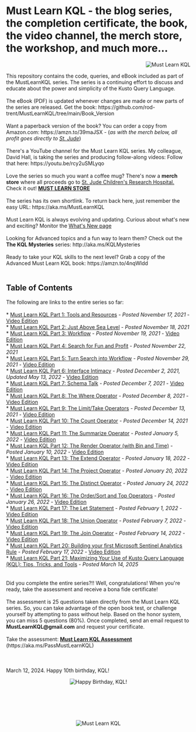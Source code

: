 # Must Learn KQL - the blog series, the completion certificate, the book, the video channel, the merch store, the workshop, and much more...<br>
<p align="right"><img src="https://github.com/rod-trent/MustLearnKQL/blob/main/Series_Images/MustLearnKQLBannerSmallSmall.png" alt="Must Learn KQL"></center></p>
This repository contains the code, queries, and eBook included as part of the MustLearnKQL series. The series is a continuing effort to discuss and educate about the power and simplicity of the Kusto Query Language.<br><br>
The eBook (PDF) is updated whenever changes are made or new parts of the series are released. Get the book: https://github.com/rod-trent/MustLearnKQL/tree/main/Book_Version
<br><br>
Want a paperback version of the book? You can order a copy from Amazon.com: https://amzn.to/39maJSX - (<i>as with the merch below, all profit goes directly to <a href="https://www.stjude.org/" target="_blank">St. Jude</a></i>)
<br><br>
There's a YouTube channel for the Must Learn KQL series. My colleague, David Hall, is taking the series and producing follow-along videos: Follow that here: https://youtu.be/rcy2uSMLyqo  
<br><br>
Love the series so much you want a coffee mug? There's now a <b>merch store</b> where all proceeds go to <a href="https://www.stjude.org/" target="_blank">St. Jude Children's Research Hospital.</a> Check it out! <b><a href="https://must-learn-kql.creator-spring.com" target="_blank">MUST LEARN STORE</a></b>
<br><br>
The series has its own shortlink. To return back here, just remember the easy URL:  https://aka.ms/MustLearnKQL
<br><br>
Must Learn KQL is always evolving and updating. Curious about what's new and exciting? Monitor the <a href="https://github.com/rod-trent/MustLearnKQL/blob/main/WhatsNew.md" target="_blank">What's New page</a>
<br><br>
Looking for Advanced topics and a fun way to learn them? Check out the <b>The KQL Mysteries</b> series: http://aka.ms/KQLMysteries
<br><br>
Ready to take your KQL skills to the next level? Grab a copy of the Advanced Must Learn KQL book: https://amzn.to/4nqWldd 
<br><br>
<b><h2>Table of Contents</h2></b>
The following are links to the entire series so far:
<br><br>
* <a href="https://rodtrent.substack.com/p/must-learn-kql-part-1-tools-and-resources" target="_blank">Must Learn KQL Part 1: Tools and Resources</a> - <i>Posted November 17, 2021</i> - <a href="https://youtu.be/rcy2uSMLyqo" target="_blank">Video Edition</a><br>
* <a href="https://rodtrent.substack.com/p/must-learn-kql-part-2-just-above" target="_blank">Must Learn KQL Part 2: Just Above Sea Level</a> - <i>Posted November 18, 2021</i><br>
* <a href="https://rodtrent.substack.com/p/must-learn-kql-part-3-workflow" target="_blank">Must Learn KQL Part 3: Workflow</a> - <i>Posted November 19, 2021</i> - <a href="https://youtu.be/Ga9ZABXtYWM" target="_blank">Video Edition</a><br>
* <a href="https://rodtrent.substack.com/p/must-learn-kql-part-4-search-for" target="_blank">Must Learn KQL Part 4: Search for Fun and Profit</a> - <i>Posted November 22, 2021</i><br>
* <a href="https://rodtrent.substack.com/p/must-learn-kql-part-5-turn-search" target="_blank">Must Learn KQL Part 5: Turn Search into Workflow</a> - <i>Posted November 29, 2021</i> - <a href="https://youtu.be/uugHEu4v0bw" target="_blank">Video Edition</a><br>
* <a href="https://rodtrent.substack.com/p/must-learn-kql-part-6-interface-intimacy" target="_blank">Must Learn KQL Part 6: Interface Intimacy</a> - <i>Posted December 2, 2021, Updated May 13, 2022</i> - <a href="https://youtu.be/h18G8s1biXA" target="_blank">Video Edition</a><br>
* <a href="https://rodtrent.substack.com/p/must-learn-kql-part-7-schema-talk" target="_blank">Must Learn KQL Part 7: Schema Talk</a> - <i>Posted December 7, 2021</i> - <a href="https://youtu.be/VdjVv63n3Vc" target="_blank">Video Edition</a><br>
* <a href="https://rodtrent.substack.com/p/must-learn-kql-part-8-the-where-operator" target="_blank">Must Learn KQL Part 8: The Where Operator</a> - <i>Posted December 8, 2021</i> - <a href="https://youtu.be/dBmCNXgpjWM" target="_blank">Video Edition</a><br>
* <a href="https://rodtrent.substack.com/p/must-learn-kql-part-9-the-limit-and" target="_blank">Must Learn KQL Part 9: The Limit/Take Operators</a> - <i>Posted December 13, 2021</i> - <a href="https://youtu.be/CJT-cR1Lfzo" target="_blank">Video Edition</a><br>
* <a href="https://rodtrent.substack.com/p/must-learn-kql-part-10-the-count" target="_blank">Must Learn KQL Part 10: The Count Operator</a> - <i>Posted December 14, 2021</i> - <a href="https://youtu.be/Cc7CcTXok2s" target="_blank">Video Edition</a><br>
* <a href="https://rodtrent.substack.com/p/must-learn-kql-part-11-the-summarize" target="_blank">Must Learn KQL Part 11: The Summarize Operator</a> - <i>Posted January 5, 2022</i> - <a href="https://youtu.be/J3GJ81KsjHQ" target="_blank">Video Edition</a><br>
* <a href="https://rodtrent.substack.com/p/must-learn-kql-part-12-the-render" target="_blank">Must Learn KQL Part 12: The Render Operator (with Bin and Time)</a> - <i>Posted January 10, 2022</i> - <a href="https://youtu.be/yY3IMWRwOmM" target="_blank">Video Edition</a><br>
* <a href="https://rodtrent.substack.com/p/must-learn-kql-part-13-the-extend" target="_blank">Must Learn KQL Part 13: The Extend Operator</a> - <i>Posted January 18, 2022</i> - <a href="https://youtu.be/W4v1u7enWHc" target="_blank">Video Edition</a><br>
* <a href="https://rodtrent.substack.com/p/must-learn-kql-part-14-the-project" target="_blank">Must Learn KQL Part 14: The Project Operator</a> - <i>Posted January 20, 2022</i> - <a href="https://www.youtube.com/watch?v=KYxxW82FAyA" target="_blank">Video Edition</a><br>
* <a href="https://rodtrent.substack.com/p/must-learn-kql-part-15-the-distinct" target="_blank">Must Learn KQL Part 15: The Distinct Operator</a> - <i>Posted January 24, 2022</i> - <a href="https://youtu.be/6rsM-XuBDDI" target="_blank">Video Edition</a><br>
* <a href="https://rodtrent.substack.com/p/must-learn-kql-part-16-the-ordersort" target="_blank">Must Learn KQL Part 16: The Order/Sort and Top Operators</a> - <i>Posted January 26, 2022</i> - <a href="https://youtu.be/HtBZBBNzPsE" target="_blank">Video Edition</a><br>
* <a href="https://rodtrent.substack.com/p/must-learn-kql-part-17-the-let-statement" target="_blank">Must Learn KQL Part 17: The Let Statement</a> - <i>Posted February 1, 2022</i> - <a href="https://youtu.be/P9AJZ-f1MNA" target="_blank">Video Edition</a><br>
* <a href="https://rodtrent.substack.com/p/must-learn-kql-part-18-the-union" target="_blank">Must Learn KQL Part 18: The Union Operator</a> - <i>Posted February 7, 2022</i> - <a href="https://youtu.be/kZCFiK5o58w" target="_blank">Video Edition</a><br> 
* <a href="https://rodtrent.substack.com/p/must-learn-kql-part-19-the-join-operator" target="_blank">Must Learn KQL Part 19: The Join Operator</a> - <i>Posted February 14, 2022</i> - <a href="https://youtu.be/kZCFiK5o58w" target="_blank">Video Edition</a><br> 
* <a href="https://rodtrent.substack.com/p/must-learn-kql-part-20-building-your" target="_blank">Must Learn KQL Part 20: Building your first Microsoft Sentinel Analytics Rule</a> - <i>Posted February 17, 2022</i> - <a href="https://youtu.be/cu-xw2_77qo" target="_blank">Video Edition</a><br>
* <a href="https://rodtrent.substack.com/p/must-learn-kql-part-21-maximizing" target="_blank">Must Learn KQL Part 21: Maximizing Your Use of Kusto Query Language (KQL): Tips, Tricks, and Tools</a> - <i>Posted March 14, 2025</i> <br>
<br><br>
Did you complete the entire series?!! Well, congratulations! When you're ready, take the assessment and receive a bona fide certificate!
<br><br>
The assessment is 25 questions taken directly from the Must Learn KQL series. So, you can take advantage of the open book test, or challenge yourself by attempting to pass without help. Based on the honor system, you can miss 5 questions (80%). Once completed, send an email request to <b>MustLearnKQL@gmail.com</b> and request your certificate.
<br><br>
Take the assessment: <b><a href="https://forms.office.com/r/6MN69VXLUq" target="_blank">Must Learn KQL Assessment</a></b> (https://aka.ms/PassMustLearnKQL)
<br><br>
<br><br>
March 12, 2024. Happy 10th birthday, KQL!
<p align="center"><img src="https://github.com/rod-trent/MustLearnKQL/blob/main/Series_Images/kqlbdaysmall.jpeg" alt="Happy Birthday, KQL!"></center></p>
<br><br>
<br><br>
<p align="center"><img src="https://github.com/rod-trent/MustLearnKQL/blob/main/Series_Images/MustLearnKQLBannerMissionSmall.png" alt="Must Learn KQL"></center></p>

